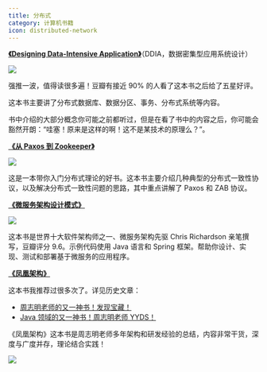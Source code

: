 ```yaml
---
title: 分布式
category: 计算机书籍
icon: distributed-network
---
```


**[《Designing Data-Intensive Application》](https://book.douban.com/subject/30329536/)**（DDIA，数据密集型应用系统设计）

![](https://guide-blog-images.oss-cn-shenzhen.aliyuncs.com/github/javaguide/books/ddia.png)

强推一波，值得读很多遍！豆瓣有接近 90% 的人看了这本书之后给了五星好评。

这本书主要讲了分布式数据库、数据分区、事务、分布式系统等内容。

书中介绍的大部分概念你可能之前都听过，但是在看了书中的内容之后，你可能会豁然开朗：“哇塞！原来是这样的啊！这不是某技术的原理么？”。

**[《从 Paxos 到 Zookeeper》](https://book.douban.com/subject/26292004/)** 

![](https://guide-blog-images.oss-cn-shenzhen.aliyuncs.com/github/javaguide/books/image-20211216161350118.png)

这是一本带你入门分布式理论的好书。这本书主要介绍几种典型的分布式一致性协议，以及解决分布式一致性问题的思路，其中重点讲解了 Paxos 和 ZAB 协议。

**[《微服务架构设计模式》](https://book.douban.com/subject/33425123/)**

![](https://guide-blog-images.oss-cn-shenzhen.aliyuncs.com/github/javaguide/books/microservices-patterns.png)

 这本书是世界十大软件架构师之一、微服务架构先驱 Chris Richardson 亲笔撰写，豆瓣评分 9.6。示例代码使用 Java 语言和 Spring 框架。帮助你设计、实现、测试和部署基于微服务的应用程序。

**[《凤凰架构》](https://book.douban.com/subject/35492898/)**

这本书我推荐过很多次了。详见历史文章：

- [周志明老师的又一神书！发现宝藏！](https://mp.weixin.qq.com/s?__biz=Mzg2OTA0Njk0OA==&mid=2247505254&idx=1&sn=04faf3093d6002354f06fffbfc2954e0&chksm=cea19aadf9d613bbba7ed0e02ccc4a9ef3a30f4d83530e7ad319c2cc69cd1770e43d1d470046&scene=178&cur_album_id=1646812382221926401#rd)
- [Java 领域的又一神书！周志明老师 YYDS！](https://mp.weixin.qq.com/s/9nbzfZGAWM9_qIMp1r6uUQ)

《凤凰架构》这本书是周志明老师多年架构和研发经验的总结，内容非常干货，深度与广度并存，理论结合实践！

![](https://img-blog.csdnimg.cn/f5bec14d3b404ac4b041d723153658b5.png)

